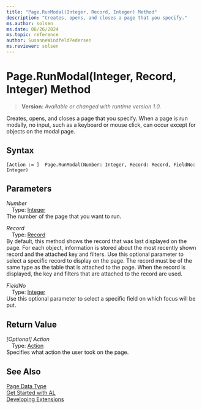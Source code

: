 ```yaml
---
title: "Page.RunModal(Integer, Record, Integer) Method"
description: "Creates, opens, and closes a page that you specify."
ms.author: solsen
ms.date: 08/26/2024
ms.topic: reference
author: SusanneWindfeldPedersen
ms.reviewer: solsen
---
```

[//]: # (START>DO_NOT_EDIT)
[//]: # (IMPORTANT:Do not edit any of the content between here and the END>DO_NOT_EDIT.)
[//]: # (Any modifications should be made in the .xml files in the ModernDev repo.)
# Page.RunModal(Integer, Record, Integer) Method
> **Version**: _Available or changed with runtime version 1.0._

Creates, opens, and closes a page that you specify. When a page is run modally, no input, such as a keyboard or mouse click, can occur except for objects on the modal page.


## Syntax
```AL
[Action := ]  Page.RunModal(Number: Integer, Record: Record, FieldNo: Integer)
```
## Parameters
*Number*  
&emsp;Type: [Integer](../integer/integer-data-type.md)  
The number of the page that you want to run.  

*Record*  
&emsp;Type: [Record](../record/record-data-type.md)  
By default, this method shows the record that was last displayed on the page. For each object, information is stored about the most recently shown record and the attached key and filters. Use this optional parameter to select a specific record to display on the page. The record must be of the same type as the table that is attached to the page. When the record is displayed, the key and filters that are attached to the record are used.  

*FieldNo*  
&emsp;Type: [Integer](../integer/integer-data-type.md)  
Use this optional parameter to select a specific field on which focus will be put.  


## Return Value
*[Optional] Action*  
&emsp;Type: [Action](../action/action-option.md)  
Specifies what action the user took on the page.


[//]: # (IMPORTANT: END>DO_NOT_EDIT)
## See Also
[Page Data Type](page-data-type.md)  
[Get Started with AL](../../devenv-get-started.md)  
[Developing Extensions](../../devenv-dev-overview.md)